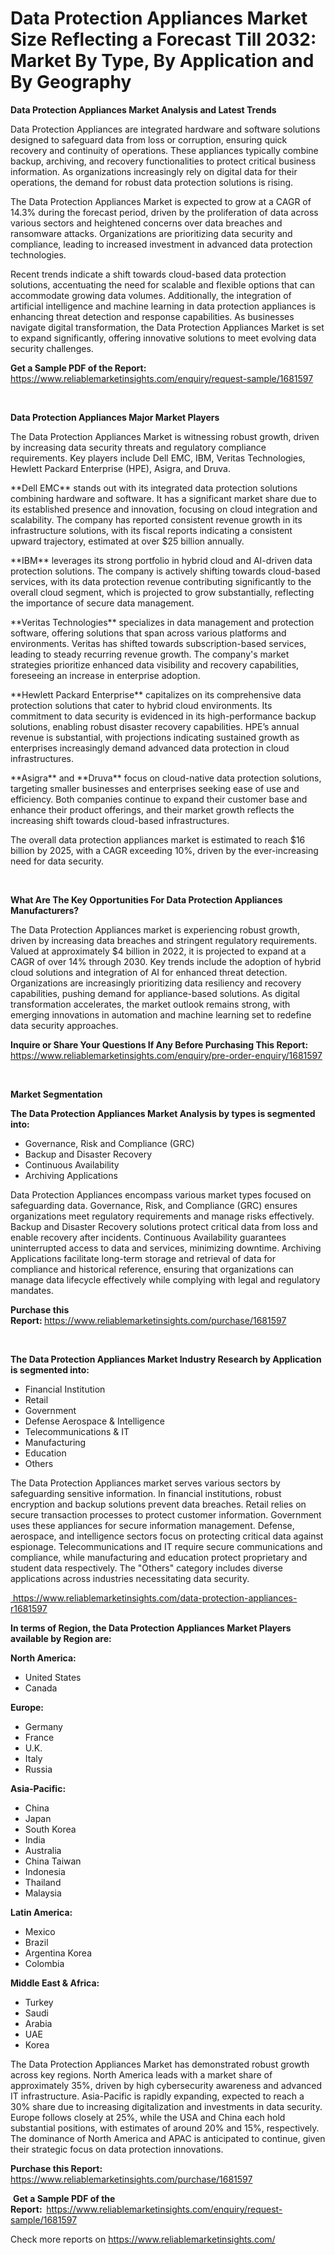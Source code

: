 <p><h1>Data Protection Appliances Market Size Reflecting a Forecast Till 2032: Market By Type, By Application and By Geography</h1></p><p><strong>Data Protection Appliances Market Analysis and Latest Trends</strong></p>
<p><p>Data Protection Appliances are integrated hardware and software solutions designed to safeguard data from loss or corruption, ensuring quick recovery and continuity of operations. These appliances typically combine backup, archiving, and recovery functionalities to protect critical business information. As organizations increasingly rely on digital data for their operations, the demand for robust data protection solutions is rising.</p><p>The Data Protection Appliances Market is expected to grow at a CAGR of 14.3% during the forecast period, driven by the proliferation of data across various sectors and heightened concerns over data breaches and ransomware attacks. Organizations are prioritizing data security and compliance, leading to increased investment in advanced data protection technologies.</p><p>Recent trends indicate a shift towards cloud-based data protection solutions, accentuating the need for scalable and flexible options that can accommodate growing data volumes. Additionally, the integration of artificial intelligence and machine learning in data protection appliances is enhancing threat detection and response capabilities. As businesses navigate digital transformation, the Data Protection Appliances Market is set to expand significantly, offering innovative solutions to meet evolving data security challenges.</p></p>
<p><strong>Get a Sample PDF of the Report:&nbsp;</strong> <a href="https://www.reliablemarketinsights.com/enquiry/request-sample/1681597?utm_campaign=2004&utm_medium=2&utm_source=Github&utm_content=ia&utm_term=16022025&utm_id=data-protection-appliances">https://www.reliablemarketinsights.com/enquiry/request-sample/1681597</a></p>
<p>&nbsp;</p>
<p><strong>Data Protection Appliances Major Market Players</strong></p>
<p><p>The Data Protection Appliances Market is witnessing robust growth, driven by increasing data security threats and regulatory compliance requirements. Key players include Dell EMC, IBM, Veritas Technologies, Hewlett Packard Enterprise (HPE), Asigra, and Druva.</p><p>**Dell EMC** stands out with its integrated data protection solutions combining hardware and software. It has a significant market share due to its established presence and innovation, focusing on cloud integration and scalability. The company has reported consistent revenue growth in its infrastructure solutions, with its fiscal reports indicating a consistent upward trajectory, estimated at over $25 billion annually.</p><p>**IBM** leverages its strong portfolio in hybrid cloud and AI-driven data protection solutions. The company is actively shifting towards cloud-based services, with its data protection revenue contributing significantly to the overall cloud segment, which is projected to grow substantially, reflecting the importance of secure data management.</p><p>**Veritas Technologies** specializes in data management and protection software, offering solutions that span across various platforms and environments. Veritas has shifted towards subscription-based services, leading to steady recurring revenue growth. The company's market strategies prioritize enhanced data visibility and recovery capabilities, foreseeing an increase in enterprise adoption.</p><p>**Hewlett Packard Enterprise** capitalizes on its comprehensive data protection solutions that cater to hybrid cloud environments. Its commitment to data security is evidenced in its high-performance backup solutions, enabling robust disaster recovery capabilities. HPE’s annual revenue is substantial, with projections indicating sustained growth as enterprises increasingly demand advanced data protection in cloud infrastructures.</p><p>**Asigra** and **Druva** focus on cloud-native data protection solutions, targeting smaller businesses and enterprises seeking ease of use and efficiency. Both companies continue to expand their customer base and enhance their product offerings, and their market growth reflects the increasing shift towards cloud-based infrastructures.</p><p>The overall data protection appliances market is estimated to reach $16 billion by 2025, with a CAGR exceeding 10%, driven by the ever-increasing need for data security.</p></p>
<p>&nbsp;</p>
<p><strong>What Are The Key Opportunities For Data Protection Appliances Manufacturers?</strong></p>
<p><p>The Data Protection Appliances market is experiencing robust growth, driven by increasing data breaches and stringent regulatory requirements. Valued at approximately $4 billion in 2022, it is projected to expand at a CAGR of over 14% through 2030. Key trends include the adoption of hybrid cloud solutions and integration of AI for enhanced threat detection. Organizations are increasingly prioritizing data resiliency and recovery capabilities, pushing demand for appliance-based solutions. As digital transformation accelerates, the market outlook remains strong, with emerging innovations in automation and machine learning set to redefine data security approaches.</p></p>
<p><strong>Inquire or Share Your Questions If Any Before Purchasing This Report:</strong> <a href="https://www.reliablemarketinsights.com/enquiry/pre-order-enquiry/1681597?utm_campaign=2004&utm_medium=2&utm_source=Github&utm_content=ia&utm_term=16022025&utm_id=data-protection-appliances">https://www.reliablemarketinsights.com/enquiry/pre-order-enquiry/1681597</a></p>
<p>&nbsp;</p>
<p><strong>Market Segmentation</strong></p>
<p><strong>The Data Protection Appliances Market Analysis by types is segmented into:</strong></p>
<p><ul><li>Governance, Risk and Compliance (GRC)</li><li>Backup and Disaster Recovery</li><li>Continuous Availability</li><li>Archiving Applications</li></ul></p>
<p><p>Data Protection Appliances encompass various market types focused on safeguarding data. Governance, Risk, and Compliance (GRC) ensures organizations meet regulatory requirements and manage risks effectively. Backup and Disaster Recovery solutions protect critical data from loss and enable recovery after incidents. Continuous Availability guarantees uninterrupted access to data and services, minimizing downtime. Archiving Applications facilitate long-term storage and retrieval of data for compliance and historical reference, ensuring that organizations can manage data lifecycle effectively while complying with legal and regulatory mandates.</p></p>
<p><strong>Purchase this Report:&nbsp;</strong><a href="https://www.reliablemarketinsights.com/purchase/1681597?utm_campaign=2004&utm_medium=2&utm_source=Github&utm_content=ia&utm_term=16022025&utm_id=data-protection-appliances">https://www.reliablemarketinsights.com/purchase/1681597</a></p>
<p>&nbsp;</p>
<p><strong>The Data Protection Appliances Market Industry Research by Application is segmented into:</strong></p>
<p><ul><li>Financial Institution</li><li>Retail</li><li>Government</li><li>Defense Aerospace & Intelligence</li><li>Telecommunications & IT</li><li>Manufacturing</li><li>Education</li><li>Others</li></ul></p>
<p><p>The Data Protection Appliances market serves various sectors by safeguarding sensitive information. In financial institutions, robust encryption and backup solutions prevent data breaches. Retail relies on secure transaction processes to protect customer information. Government uses these appliances for secure information management. Defense, aerospace, and intelligence sectors focus on protecting critical data against espionage. Telecommunications and IT require secure communications and compliance, while manufacturing and education protect proprietary and student data respectively. The "Others" category includes diverse applications across industries necessitating data security.</p></p>
<p><a href="https://www.reliablemarketinsights.com/data-protection-appliances-r1681597?utm_campaign=2004&utm_medium=2&utm_source=Github&utm_content=ia&utm_term=16022025&utm_id=data-protection-appliances">&nbsp;https://www.reliablemarketinsights.com/data-protection-appliances-r1681597</a></p>
<p><strong>In terms of Region, the Data Protection Appliances Market Players available by Region are:</strong></p>
<p>
    <p> <strong> North America: </strong>
        <ul>
            <li>United States</li>
            <li>Canada</li>
        </ul>
        </p> 
    <p> <strong> Europe: </strong>
        <ul>
            <li>Germany</li>
            <li>France</li>
            <li>U.K.</li>
            <li>Italy</li>
            <li>Russia</li>
        </ul>
        </p> 
    <p> <strong> Asia-Pacific: </strong>
        <ul>
            <li>China</li>
            <li>Japan</li>
            <li>South Korea</li>
            <li>India</li>
            <li>Australia</li>
            <li>China Taiwan</li>
            <li>Indonesia</li>
            <li>Thailand</li>
            <li>Malaysia</li>
        </ul>
        </p> 
    <p> <strong> Latin America: </strong>
        <ul>
            <li>Mexico</li>
            <li>Brazil</li>
            <li>Argentina Korea</li>
            <li>Colombia</li>
        </ul>
        </p> 
    <p> <strong> Middle East & Africa: </strong>
        <ul>
            <li>Turkey</li>
            <li>Saudi</li>
            <li>Arabia</li>
            <li>UAE</li>
            <li>Korea</li>
        </ul>
    </p>
    </p>
<p><p>The Data Protection Appliances Market has demonstrated robust growth across key regions. North America leads with a market share of approximately 35%, driven by high cybersecurity awareness and advanced IT infrastructure. Asia-Pacific is rapidly expanding, expected to reach a 30% share due to increasing digitalization and investments in data security. Europe follows closely at 25%, while the USA and China each hold substantial positions, with estimates of around 20% and 15%, respectively. The dominance of North America and APAC is anticipated to continue, given their strategic focus on data protection innovations.</p></p>
<p><strong>Purchase this Report: </strong><a href="https://www.reliablemarketinsights.com/purchase/1681597?utm_campaign=2004&utm_medium=2&utm_source=Github&utm_content=ia&utm_term=16022025&utm_id=data-protection-appliances">https://www.reliablemarketinsights.com/purchase/1681597</a></p>
<p>&nbsp;<strong>Get a Sample PDF of the Report:&nbsp;&nbsp;</strong><a href="https://www.reliablemarketinsights.com/enquiry/request-sample/1681597?utm_campaign=2004&utm_medium=2&utm_source=Github&utm_content=ia&utm_term=16022025&utm_id=data-protection-appliances">https://www.reliablemarketinsights.com/enquiry/request-sample/1681597</a></p>
<p><strong></strong></p>
<p>Check more reports on <a href="https://www.reliablemarketinsights.com/?utm_campaign=2004&utm_medium=2&utm_source=Github&utm_content=ia&utm_term=16022025&utm_id=data-protection-appliances">https://www.reliablemarketinsights.com/</a></p>